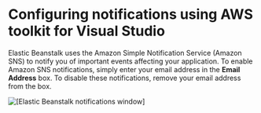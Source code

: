 # Configuring notifications using AWS toolkit for Visual Studio<a name="create_deploy_NET.container.sns"></a>

Elastic Beanstalk uses the Amazon Simple Notification Service \(Amazon SNS\) to notify you of important events affecting your application\. To enable Amazon SNS notifications, simply enter your email address in the **Email Address** box\. To disable these notifications, remove your email address from the box\.

![\[Elastic Beanstalk notifications window\]](http://docs.aws.amazon.com/elasticbeanstalk/latest/dg/images/aeb-vs-notifications.png)